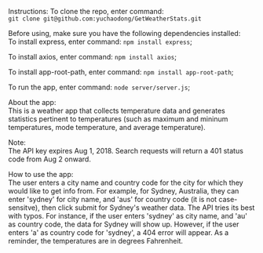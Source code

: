 Instructions:
To clone the repo, enter command: <br />
`git clone git@github.com:yuchaodong/GetWeatherStats.git`

Before using, make sure you have the following dependencies installed: <br />
To install express, enter command: `npm install express`; <br />

To install axios, enter command: `npm install axios`; <br />

To install app-root-path, enter command: `npm install app-root-path`; <br />

To run the app, enter command: `node server/server.js`; <br />


About the app: <br />
This is a weather app that collects temperature data and generates statistics pertinent to temperatures (such as maximum and mininum temperatures, mode temperature, and average temperature).

Note: <br />
The API key expires Aug 1, 2018. Search requests will return a 401 status code from Aug 2 onward.

How to use the app: <br />
The user enters a city name and country code for the city for which they would like to get info from. For example, for Sydney, Australia, they can enter 'sydney' for city name, and 'aus' for country code (it is not case-sensitve), then click submit for Sydney's weather data. The API tries its best with typos. For instance, if the user enters 'sydney' as city name, and 'au' as country code, the data for Sydney will show up. However, if the user enters 'a' as country code for 'sydney', a 404 error will appear. As a reminder, the temperatures are in degrees Fahrenheit.
